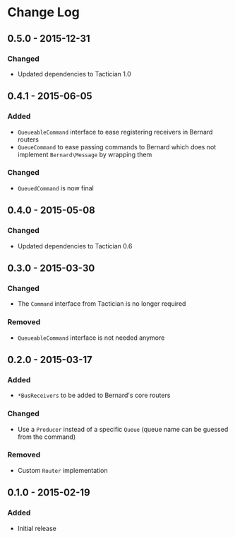 # Change Log

## 0.5.0 - 2015-12-31

### Changed

- Updated dependencies to Tactician 1.0


## 0.4.1 - 2015-06-05

### Added

- `QueueableCommand` interface to ease registering receivers in Bernard routers
- `QueueCommand` to ease passing commands to Bernard which does not implement `Bernard\Message` by wrapping them

### Changed

- `QueuedCommand` is now final


## 0.4.0 - 2015-05-08

### Changed

- Updated dependencies to Tactician 0.6


## 0.3.0 - 2015-03-30

### Changed

- The `Command` interface from Tactician is no longer required

### Removed

- `QueueableCommand` interface is not needed anymore


## 0.2.0 - 2015-03-17

### Added

- `*BusReceivers` to be added to Bernard's core routers

### Changed

- Use a `Producer` instead of a specific `Queue` (queue name can be guessed from the command)

### Removed

- Custom `Router` implementation


## 0.1.0 - 2015-02-19

### Added

- Initial release

